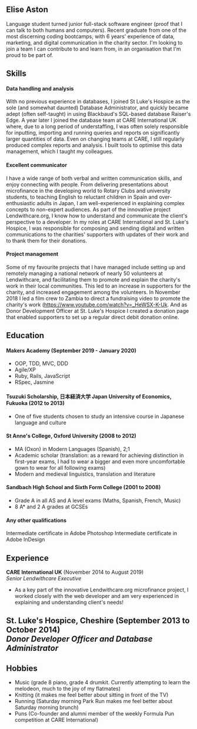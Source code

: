 ## Elise Aston

Language student turned junior full-stack software engineer (proof that I can talk to both humans and computers). Recent graduate from one of the most discerning coding bootcamps, with 6 years' experience of data, marketing, and digital communication in the charity sector. I'm looking to join a team I can contribute to and learn from, in an organisation that I'm proud to be part of.

## Skills

#### Data handling and analysis

With no previous experience in databases, I joined St Luke's Hospice as the sole (and somewhat daunted) Database Administrator, and quickly became adept (often self-taught) in using Blackbaud's SQL-based database Raiser's Edge. A year later I joined the database team at CARE International UK where, due to a long period of understaffing, I was often solely responsible for inputting, importing and running queries and reports on significantly larger quantities of data. Even on changing teams at CARE, I still regularly produced complex reports and analysis. I built tools to optimise this data management, which I taught my colleagues. 

#### Excellent communicator

I have a wide range of both verbal and written communication skills, and enjoy connecting with people. From delivering presentations about microfinance in the developing world to Rotary Clubs and university students, to teaching English to reluctant children in Spain and over-enthusiastic adults in Japan, I am well-experienced in explaining complex concepts to non-expert audiences. As part of the innovative project Lendwithcare.org, I know how to understand and communicate the client's perspective to a developer. In my roles at CARE International and St. Luke's Hospice, I was responsible for composing and sending digital and written communications to the charities' supporters with updates of their work and to thank them for their donations.

#### Project management

Some of my favourite projects that I have managed include setting up and remotely managing a national network of nearly 50 volunteers at Lendwithcare, and facilitating them to promote and explain the charity's work in their local communities. This led to an increase in supporters for the charity, and increased engagement among the volunteers. In November 2018 I led a film crew to Zambia to direct a fundraising video to promote the charity's work (https://www.youtube.com/watch?v=_HeWSX-K-Uk. And as Donor Development Officer at St. Luke's Hospice I created a donation page that enabled supporters to set up a regular direct debit donation online.

## Education

#### Makers Academy (September 2019 - January 2020)

- OOP, TDD, MVC, DDD
- Agile/XP
- Ruby, Rails, JavaScript
- RSpec, Jasmine


#### Tsuzuki Scholarship, 日本経済大学 Japan University of Economics, Fukuoka (2012 to 2013)

- One of five students chosen to study an intensive course in Japanese language and culture


#### St Anne's College, Oxford University (2008 to 2012)

- MA (Oxon) in Modern Languages (Spanish), 2;1
- Academic scholar (translation: as a reward for achieving distinction in first-year exams, I had to wear a bigger and even more uncomfortable gown to wear for all following exams)
- Modern and medieval linguistics, translation and literature


#### Sandbach High School and Sixth Form College (2001 to 2008)

- Grade A in all AS and A level exams (Maths, Spanish, French, Music)
- 8 A* and 2 A grades at GCSEs

#### Any other qualifications

Intermediate certificate in Adobe Photoshop
Intermediate certificate in Adobe InDesign

## Experience

**CARE International UK** (November 2014 to August 2019)    
*Senior Lendwithcare Executive*  
- As a key part of the innovative Lendwithcare.org microfinance project, I worked closely with the web developer and am very experienced in explaining and understanding client's needs! 

**St. Luke's Hospice, Cheshire** (September 2013 to October 2014)   
*Donor Developer Officer and Database Administrator*  
-  

## Hobbies

- Music (grade 8 piano, grade 4 drumkit. Currently attempting to learn the melodeon, much to the joy of my flatmates)
- Knitting (it makes me feel better about sitting in front of the TV)
- Running (Saturday morning Park Run makes me feel better about Saturday morning brunch)
- Puns (Co-founder and alumni member of the weekly Formula Pun competition at CARE International)
